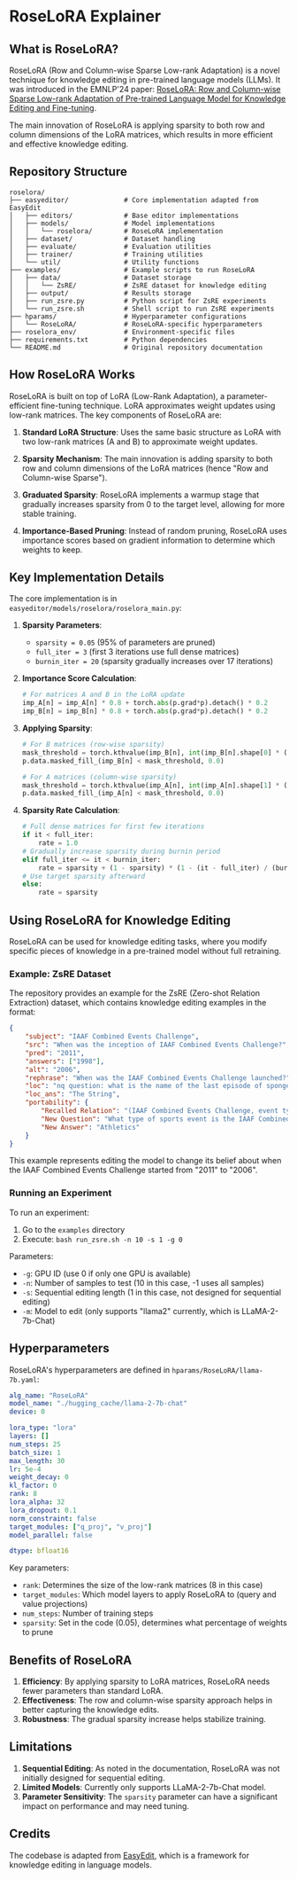 # RoseLoRA Explainer

## What is RoseLoRA?

RoseLoRA (Row and Column-wise Sparse Low-rank Adaptation) is a novel technique for knowledge editing in pre-trained language models (LLMs). It was introduced in the EMNLP'24 paper: [RoseLoRA: Row and Column-wise Sparse Low-rank Adaptation of Pre-trained Language Model for Knowledge Editing and Fine-tuning](https://arxiv.org/abs/2406.10777).

The main innovation of RoseLoRA is applying sparsity to both row and column dimensions of the LoRA matrices, which results in more efficient and effective knowledge editing.

## Repository Structure

```
roselora/
├── easyeditor/              # Core implementation adapted from EasyEdit
│   ├── editors/             # Base editor implementations
│   ├── models/              # Model implementations
│   │   └── roselora/        # RoseLoRA implementation
│   ├── dataset/             # Dataset handling
│   ├── evaluate/            # Evaluation utilities
│   ├── trainer/             # Training utilities
│   └── util/                # Utility functions
├── examples/                # Example scripts to run RoseLoRA
│   ├── data/                # Dataset storage
│   │   └── ZsRE/            # ZsRE dataset for knowledge editing
│   ├── output/              # Results storage
│   ├── run_zsre.py          # Python script for ZsRE experiments
│   └── run_zsre.sh          # Shell script to run ZsRE experiments
├── hparams/                 # Hyperparameter configurations
│   └── RoseLoRA/            # RoseLoRA-specific hyperparameters
├── roselora_env/            # Environment-specific files
├── requirements.txt         # Python dependencies
└── README.md                # Original repository documentation
```

## How RoseLoRA Works

RoseLoRA is built on top of LoRA (Low-Rank Adaptation), a parameter-efficient fine-tuning technique. LoRA approximates weight updates using low-rank matrices. The key components of RoseLoRA are:

1. **Standard LoRA Structure**: Uses the same basic structure as LoRA with two low-rank matrices (A and B) to approximate weight updates.

2. **Sparsity Mechanism**: The main innovation is adding sparsity to both row and column dimensions of the LoRA matrices (hence "Row and Column-wise Sparse").

3. **Graduated Sparsity**: RoseLoRA implements a warmup stage that gradually increases sparsity from 0 to the target level, allowing for more stable training.

4. **Importance-Based Pruning**: Instead of random pruning, RoseLoRA uses importance scores based on gradient information to determine which weights to keep.

## Key Implementation Details

The core implementation is in `easyeditor/models/roselora/roselora_main.py`:

1. **Sparsity Parameters**:
   - `sparsity = 0.05` (95% of parameters are pruned)
   - `full_iter = 3` (first 3 iterations use full dense matrices)
   - `burnin_iter = 20` (sparsity gradually increases over 17 iterations)

2. **Importance Score Calculation**:
   ```python
   # For matrices A and B in the LoRA update
   imp_A[n] = imp_A[n] * 0.8 + torch.abs(p.grad*p).detach() * 0.2
   imp_B[n] = imp_B[n] * 0.8 + torch.abs(p.grad*p).detach() * 0.2
   ```

3. **Applying Sparsity**:
   ```python
   # For B matrices (row-wise sparsity)
   mask_threshold = torch.kthvalue(imp_B[n], int(imp_B[n].shape[0] * (1 - rate)), 0, True)[0]
   p.data.masked_fill_(imp_B[n] < mask_threshold, 0.0)
   
   # For A matrices (column-wise sparsity)
   mask_threshold = torch.kthvalue(imp_A[n], int(imp_A[n].shape[1] * (1 - rate)), 1, True)[0]
   p.data.masked_fill_(imp_A[n] < mask_threshold, 0.0)
   ```

4. **Sparsity Rate Calculation**:
   ```python
   # Full dense matrices for first few iterations
   if it < full_iter:
       rate = 1.0
   # Gradually increase sparsity during burnin period
   elif full_iter <= it < burnin_iter:
       rate = sparsity + (1 - sparsity) * (1 - (it - full_iter) / (burnin_iter - full_iter)) ** 3
   # Use target sparsity afterward
   else:
       rate = sparsity
   ```

## Using RoseLoRA for Knowledge Editing

RoseLoRA can be used for knowledge editing tasks, where you modify specific pieces of knowledge in a pre-trained model without full retraining.

### Example: ZsRE Dataset

The repository provides an example for the ZsRE (Zero-shot Relation Extraction) dataset, which contains knowledge editing examples in the format:

```json
{
    "subject": "IAAF Combined Events Challenge",
    "src": "When was the inception of IAAF Combined Events Challenge?",
    "pred": "2011",
    "answers": ["1998"],
    "alt": "2006",
    "rephrase": "When was the IAAF Combined Events Challenge launched?",
    "loc": "nq question: what is the name of the last episode of spongebob",
    "loc_ans": "The String",
    "portability": {
        "Recalled Relation": "(IAAF Combined Events Challenge, event type, athletics)",
        "New Question": "What type of sports event is the IAAF Combined Events Challenge, which was established in 2006?",
        "New Answer": "Athletics"
    }
}
```

This example represents editing the model to change its belief about when the IAAF Combined Events Challenge started from "2011" to "2006".

### Running an Experiment

To run an experiment:

1. Go to the `examples` directory
2. Execute: `bash run_zsre.sh -n 10 -s 1 -g 0`

Parameters:
- `-g`: GPU ID (use 0 if only one GPU is available)
- `-n`: Number of samples to test (10 in this case, -1 uses all samples)
- `-s`: Sequential editing length (1 in this case, not designed for sequential editing)
- `-m`: Model to edit (only supports "llama2" currently, which is LLaMA-2-7b-Chat)

## Hyperparameters

RoseLoRA's hyperparameters are defined in `hparams/RoseLoRA/llama-7b.yaml`:

```yaml
alg_name: "RoseLoRA"
model_name: "./hugging_cache/llama-2-7b-chat"
device: 0

lora_type: "lora"
layers: []
num_steps: 25
batch_size: 1
max_length: 30
lr: 5e-4
weight_decay: 0
kl_factor: 0
rank: 8
lora_alpha: 32
lora_dropout: 0.1
norm_constraint: false
target_modules: ["q_proj", "v_proj"]
model_parallel: false

dtype: bfloat16
```

Key parameters:
- `rank`: Determines the size of the low-rank matrices (8 in this case)
- `target_modules`: Which model layers to apply RoseLoRA to (query and value projections)
- `num_steps`: Number of training steps
- `sparsity`: Set in the code (0.05), determines what percentage of weights to prune

## Benefits of RoseLoRA

1. **Efficiency**: By applying sparsity to LoRA matrices, RoseLoRA needs fewer parameters than standard LoRA.
2. **Effectiveness**: The row and column-wise sparsity approach helps in better capturing the knowledge edits.
3. **Robustness**: The gradual sparsity increase helps stabilize training.

## Limitations

1. **Sequential Editing**: As noted in the documentation, RoseLoRA was not initially designed for sequential editing.
2. **Limited Models**: Currently only supports LLaMA-2-7b-Chat model.
3. **Parameter Sensitivity**: The `sparsity` parameter can have a significant impact on performance and may need tuning.

## Credits

The codebase is adapted from [EasyEdit](https://github.com/zjunlp/EasyEdit), which is a framework for knowledge editing in language models. 